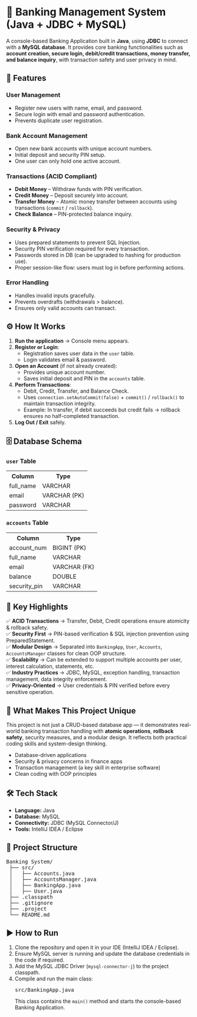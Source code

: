 <!DOCTYPE html>
<html lang="en">
<head>
  <meta charset="UTF-8">
  <meta name="viewport" content="width=device-width, initial-scale=1.0">
</head>
<body>

  <h1>🏦 Banking Management System (Java + JDBC + MySQL)</h1>
  <p>
    A console-based Banking Application built in <b>Java</b>, using <b>JDBC</b> to connect with a <b>MySQL database</b>.
    It provides core banking functionalities such as <b>account creation, secure login, debit/credit transactions,
    money transfer, and balance inquiry</b>, with transaction safety and user privacy in mind.
  </p>

  <h2>🚀 Features</h2>

  <h3>User Management</h3>
  <ul>
    <li>Register new users with name, email, and password.</li>
    <li>Secure login with email and password authentication.</li>
    <li>Prevents duplicate user registration.</li>
  </ul>

  <h3>Bank Account Management</h3>
  <ul>
    <li>Open new bank accounts with unique account numbers.</li>
    <li>Initial deposit and security PIN setup.</li>
    <li>One user can only hold one active account.</li>
  </ul>

  <h3>Transactions (ACID Compliant)</h3>
  <ul>
    <li><b>Debit Money</b> – Withdraw funds with PIN verification.</li>
    <li><b>Credit Money</b> – Deposit securely into account.</li>
    <li><b>Transfer Money</b> – Atomic money transfer between accounts using transactions (<code>commit</code> / <code>rollback</code>).</li>
    <li><b>Check Balance</b> – PIN-protected balance inquiry.</li>
  </ul>

  <h3>Security & Privacy</h3>
  <ul>
    <li>Uses prepared statements to prevent SQL Injection.</li>
    <li>Security PIN verification required for every transaction.</li>
    <li>Passwords stored in DB (can be upgraded to hashing for production use).</li>
    <li>Proper session-like flow: users must log in before performing actions.</li>
  </ul>

  <h3>Error Handling</h3>
  <ul>
    <li>Handles invalid inputs gracefully.</li>
    <li>Prevents overdrafts (withdrawals &gt; balance).</li>
    <li>Ensures only valid accounts can transact.</li>
  </ul>

  <h2>⚙️ How It Works</h2>
  <ol>
    <li><b>Run the application</b> → Console menu appears.</li>
    <li><b>Register or Login</b>:
      <ul>
        <li>Registration saves user data in the <code>user</code> table.</li>
        <li>Login validates email &amp; password.</li>
      </ul>
    </li>
    <li><b>Open an Account</b> (if not already created):
      <ul>
        <li>Provides unique account number.</li>
        <li>Saves initial deposit and PIN in the <code>accounts</code> table.</li>
      </ul>
    </li>
    <li><b>Perform Transactions</b>:
      <ul>
        <li>Debit, Credit, Transfer, and Balance Check.</li>
        <li>Uses <code>connection.setAutoCommit(false)</code> + <code>commit()</code> / <code>rollback()</code> to maintain transaction integrity.</li>
        <li>Example: In transfer, if debit succeeds but credit fails → rollback ensures no half-completed transaction.</li>
      </ul>
    </li>
    <li><b>Log Out / Exit</b> safely.</li>
  </ol>

  <h2>🗄️ Database Schema</h2>

  <h3><code>user</code> Table</h3>
  <table>
    <tr><th>Column</th><th>Type</th></tr>
    <tr><td>full_name</td><td>VARCHAR</td></tr>
    <tr><td>email</td><td>VARCHAR (PK)</td></tr>
    <tr><td>password</td><td>VARCHAR</td></tr>
  </table>

  <h3><code>accounts</code> Table</h3>
  <table>
    <tr><th>Column</th><th>Type</th></tr>
    <tr><td>account_num</td><td>BIGINT (PK)</td></tr>
    <tr><td>full_name</td><td>VARCHAR</td></tr>
    <tr><td>email</td><td>VARCHAR (FK)</td></tr>
    <tr><td>balance</td><td>DOUBLE</td></tr>
    <tr><td>security_pin</td><td>VARCHAR</td></tr>
  </table>

  <h2>📌 Key Highlights</h2>
  <div class="highlight">
    ✅ <b>ACID Transactions</b> → Transfer, Debit, Credit operations ensure atomicity &amp; rollback safety.<br>
    ✅ <b>Security First</b> → PIN-based verification &amp; SQL injection prevention using PreparedStatement.<br>
    ✅ <b>Modular Design</b> → Separated into <code>BankingApp</code>, <code>User</code>, <code>Accounts</code>, <code>AccountsManager</code> classes for clean OOP structure.<br>
    ✅ <b>Scalability</b> → Can be extended to support multiple accounts per user, interest calculation, statements, etc.<br>
    ✅ <b>Industry Practices</b> → JDBC, MySQL, exception handling, transaction management, data integrity enforcement.<br>
    ✅ <b>Privacy-Oriented</b> → User credentials &amp; PIN verified before every sensitive operation.
  </div>

  <h2>🌟 What Makes This Project Unique</h2>
<div class="highlight">
  <p>
    This project is not just a CRUD-based database app — it demonstrates real-world banking transaction handling
    with <strong>atomic operations</strong>, <strong>rollback safety</strong>, security measures, and a modular design.
    It reflects both practical coding skills and system-design thinking.
  </p>

  <ul>
    <li>Database-driven applications</li>
    <li>Security &amp; privacy concerns in finance apps</li>
    <li>Transaction management (a key skill in enterprise software)</li>
    <li>Clean coding with OOP principles</li>
  </ul>
</div>

  <h2>🛠️ Tech Stack</h2>
  <ul>
    <li><b>Language:</b> Java</li>
    <li><b>Database:</b> MySQL</li>
    <li><b>Connectivity:</b> JDBC (MySQL Connector/J)</li>
    <li><b>Tools:</b> IntelliJ IDEA / Eclipse</li>
  </ul>

  <h2>📂 Project Structure</h2>
<pre>
Banking System/
 ├── src/
 │   ├── Accounts.java
 │   ├── AccountsManager.java
 │   ├── BankingApp.java
 │   ├── User.java
 ├── .classpath
 ├── .gitignore
 ├── .project
 └── README.md
</pre>

<h2>▶️ How to Run</h2>
<ol>
  <li>Clone the repository and open it in your IDE (IntelliJ IDEA / Eclipse).</li>
  <li>Ensure MySQL server is running and update the database credentials in the code if required.</li>
  <li>Add the MySQL JDBC Driver (<code>mysql-connector-j</code>) to the project classpath.</li>
  <li>Compile and run the main class:
    <pre>src/BankingApp.java</pre>
    This class contains the <code>main()</code> method and starts the console-based Banking Application.
  </li>
</ol>



</body>
</html>
